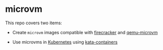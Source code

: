 # microvm

This repo covers two items:

* Create `microvm` images compatible with [firecracker](
  https://github.com/firecracker-microvm/firecracker) and
  [qemu-microvm](https://qemu.readthedocs.io/en/latest/system/i386/microvm.html)

* Use microvms in [Kubernetes](https://kubernetes.io/) using
  [kata-containers](https://github.com/kata-containers/kata-containers)


